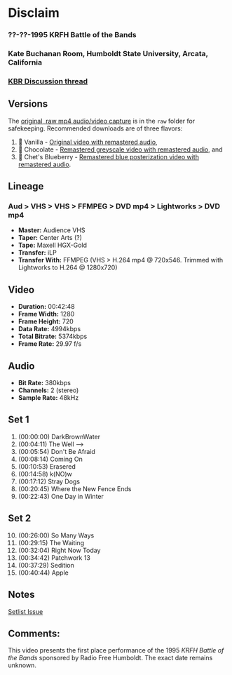 # Disclaim
### ??-??-1995 KRFH Battle of the Bands
### Kate Buchanan Room, Humboldt State University, Arcata, California
### [KBR Discussion thread](https://github.com/iLPdev/disclaim/discussions/16) 

## Versions
The [original, raw mp4 audio/video capture](https://github.com/iLPdev/disclaim/blob/main/video/kate%20buchanan%20room/raw/disclaim%20-%201995%20-%20kate%20buchanan%20room%20-%20original.mp4) is in the `raw` folder for safekeeping.
Recommended downloads are of three flavors:
1. 🍦 Vanilla - [Original video with remastered audio](https://github.com/iLPdev/disclaim/blob/main/video/kate%20buchanan%20room/disclaim%20-%201995%20-%20kate%20buchanan%20room%20-%20remaster%20-%201%20-%20vanilla%20-%20original%20video.mp4),
2. 🍫 Chocolate - [Remastered greyscale video with remastered audio](https://github.com/iLPdev/disclaim/blob/main/video/kate%20buchanan%20room/disclaim%20-%201995%20-%20kate%20buchanan%20room%20-%20remaster%20-%20greyscale.mp4), and
3. 💙 Chet's Blueberry - [Remastered blue posterization video with remastered audio](https://github.com/iLPdev/disclaim/blob/main/video/kate%20buchanan%20room/disclaim%20-%201995%20-%20kate%20buchanan%20room%20-%20remaster%20-%20chet%20blues.mp4).

## Lineage
### Aud > VHS > VHS > FFMPEG > DVD mp4 > Lightworks > DVD mp4

* **Master:** Audience VHS 
* **Taper:** Center Arts (?)
* **Tape:** Maxell HGX-Gold
* **Transfer:** iLP
* **Transfer With:** FFMPEG (VHS > H.264 mp4 @ 720x546. Trimmed with Lightworks to H.264 @ 1280x720)  

## Video
* **Duration:** 00:42:48
* **Frame Width:** 1280
* **Frame Height:** 720
* **Data Rate:** 4994kbps
* **Total Bitrate:** 5374kbps
* **Frame Rate:** 29.97 f/s

## Audio
* **Bit Rate:** 380kbps
* **Channels:** 2 (stereo)
* **Sample Rate:** 48kHz

## Set 1

1. (00:00:00) DarkBrownWater
2. (00:04:11) The Well -->
3. (00:05:54) Don't Be Afraid
4. (00:08:14) Coming On
5. (00:10:53) Erasered
6. (00:14:58) k(NO)w
7. (00:17:12) Stray Dogs
8. (00:20:45) Where the New Fence Ends
9. (00:22:43) One Day in Winter

## Set 2

10. (00:26:00) So Many Ways
11. (00:29:15) The Waiting
12. (00:32:04) Right Now Today
13. (00:34:42) Patchwork 13
14. (00:37:29) Sedition
15. (00:40:44) Apple

## Notes
[Setlist Issue](https://github.com/iLPdev/disclaim/issues/10)

## Comments:
This video presents the first place performance of the 1995 _KRFH Battle of the Bands_ sponsored by Radio Free Humboldt. The exact date remains unknown. 
